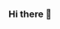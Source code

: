 ### Hi there 👋

<!--
**theonlyhacker/theonlyhacker** is a ✨ _special_ ✨ repository because its `README.md` (this file) appears on your GitHub profile.

Here are some ideas to get you started:

- 🔭 I’m currently working on wound Image Recognition in the Medical Field
- 🌱 I’m currently learning ML,RL and dl.
- 🤔 I’m looking for help with some philosophical and metaphysical issues, such as the meaning of human existence
-->
